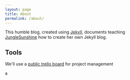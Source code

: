 ```yaml
---
layout: page
title: About
permalink: /about/
---
```


This humble blog, created using [Jekyll](https://jekyllrb.com), documents teaching [JungleSunshine](https://github.com/JungleSunshine) how to create her own Jekyll blog. 

## Tools
We'll use a [public trello board](https://trello.com/b/47djIKio/jekyll-noob) for project management


a